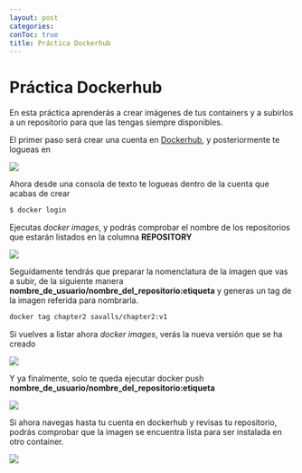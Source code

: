 ```yaml
---
layout: post
categories: 
conToc: true
title: Práctica Dockerhub
---
```





# Práctica Dockerhub

En esta práctica aprenderás a crear imágenes de tus containers y a subirlos a un repositorio para que las tengas siempre disponibles.

El primer paso será crear una cuenta en [Dockerhub](https://hub.docker.com/), y posteriormente te logueas en

![](https://github.com/savalls/savalls.github.io/blob/main/assets/img/dockerhub_portada.png?raw=true)



Ahora desde una consola de texto te logueas dentro de la cuenta que acabas de crear
```bash
$ docker login
```
Ejecutas _*docker images*_, y podrás comprobar el nombre de los repositorios que estarán listados en la columna __REPOSITORY__ 

![](https://github.com/savalls/savalls.github.io/blob/main/assets/img/docker_images.png?raw=true)



Seguídamente tendrás que preparar la nomenclatura de la imagen que vas a subir, de la siguiente manera **nombre\_de\_usuario/nombre\_del\_repositorio:etiqueta** y generas un tag de la imagen referida para nombrarla.

```bash
docker tag chapter2 savalls/chapter2:v1
```

Si vuelves a listar ahora _docker images_, verás la nueva versión que se ha creado

![](https://github.com/savalls/savalls.github.io/blob/main/assets/img/docker_images2.png?raw=true)

Y ya finalmente, solo te queda ejecutar docker push **nombre\_de\_usuario/nombre\_del\_repositorio:etiqueta**

![](https://github.com/savalls/savalls.github.io/blob/main/assets/img/docker_push_chapter2.png?raw=true)



Si ahora navegas hasta tu cuenta en dockerhub y revisas tu repositorio, podrás comprobar que la imagen se encuentra lista para ser instalada en otro container.

![](https://github.com/savalls/savalls.github.io/blob/main/assets/img/dockerhub_chapter2.png?raw=true)

